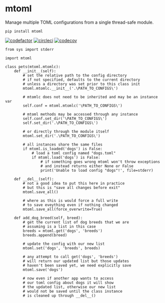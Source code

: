 # mtoml
Manage multiple TOML configurations from a single thread-safe module.

`pip install mtoml`

[![codefactor](https://www.codefactor.io/repository/github/wuotes/mtoml/badge?style=plastic)](https://www.codefactor.io/repository/github/wuotes/mtoml/) [![circleci](https://circleci.com/gh/wuotes/mtoml.svg?style=shield)](https://app.circleci.com/pipelines/github/wuotes/mtoml) [![codecov](https://codecov.io/gh/wuotes/mtoml/branch/main/graph/badge.svg)](https://codecov.io/gh/wuotes/mtoml) 

```
from sys import stderr

import mtoml

class pets(mtoml.mtomlc):
    def __init__(self):
        # set the relative path to the config directory
        # if not specified, defaults to the current directory
        # unless a directory was set prior to this class init
        mtoml.mtomlc.__init__('.\PATH_TO_CONFIGS\')

        # mtomlc does not need to be inherited and may be an instance var
        self.conf = mtoml.mtomlc('\PATH_TO_CONFIGS\')

        # mtoml methods may be accessed through any instance
        self.conf.set_dir('\PATH_TO_CONFIGS\')
        self.set_dir('.\PATH_TO_CONFIGS\')

        # or directly through the module itself
        mtoml.set_dir('.\PATH_TO_CONFIGS\')

        # all instances share the same files
        if mtoml.is_loaded('dogs') is False:
            # load a toml config named "dogs.toml"
            if mtoml.load('dogs') is False:
                # if something goes wrong mtoml won't throw exceptions
                # and instead returns either None or False
                print('Unable to load config "dogs"!', file=stderr)

    def __del__(self):
        # not a good idea to put this here in practice
        # but this is "save all changes before exit"
        mtoml.save_all()

        # where as this is would force a full write
        # to save eveything even if nothing changed
        mtoml.save_all(force_overwrite=True)

    def add_dog_breed(self, breed):
        # get the current list of dog breeds that we are
        # assuming is a list in this case
        breeds = mtoml.get('dogs', 'breeds')
        breeds.append(breed)

        # update the config with our new list
        mtoml.set('dogs', 'breeds', breeds)

        # any attempt to call get('dogs', 'breeds')
        # will return our updated list but those updates
        # haven't been saved yet, we need explicitly save
        mtoml.save('dogs')

        # now even if another app wants to access
        # our toml config about dogs it will show
        # the updated list, otherwise our new list
        # would not be saved until the class instance
        # is cleaned up through __del__()
```